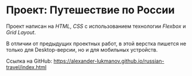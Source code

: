 # Проект: Путешествие по России

Проект написан на _HTML_, _CSS_ с использованием технологии _Flexbox_ и _Grid Layout_.

В отличии от предыдущих проектных работ, в этой верстка пишется не только для Desktop-версии, но и для мобильных устройств.

Ссылка на GitHub: https://alexander-lukmanov.github.io/russian-travel/index.html
